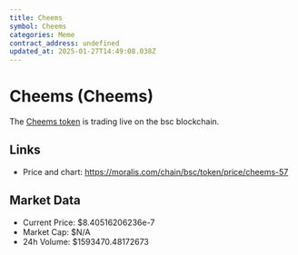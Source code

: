 ```yaml
---
title: Cheems
symbol: Cheems
categories: Meme
contract_address: undefined
updated_at: 2025-01-27T14:49:08.038Z
---
```


# Cheems (Cheems)
The [Cheems token](https://moralis.com/chain/bsc/token/price/cheems-57) is trading live on the bsc blockchain.

## Links
- Price and chart: https://moralis.com/chain/bsc/token/price/cheems-57

## Market Data
- Current Price: $8.40516206236e-7
- Market Cap: $N/A
- 24h Volume: $1593470.48172673
